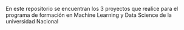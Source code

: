 En este repositorio se encuentran los 3 proyectos que realice para el programa de formación en Machine Learning y Data Science de la universidad Nacional
